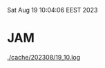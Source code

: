 Sat Aug 19 10:04:06 EEST 2023
# JAM
<a href='./cache/202308/19_10.log'>./cache/202308/19_10.log</a>

